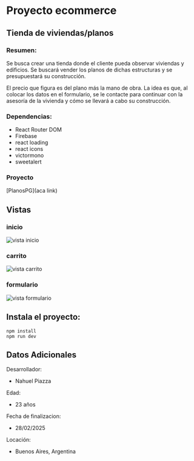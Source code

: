 # Proyecto ecommerce 
## Tienda de viviendas/planos


### Resumen: 

Se busca crear una tienda donde el cliente pueda observar viviendas y edificios. Se buscará vender los planos de dichas estructuras y se presupuestará su construcción.

El precio que figura es del plano más la mano de obra. La idea es que, al colocar los datos en el formulario, se le contacte para continuar con la asesoría de la vivienda y cómo se llevará a cabo su construcción.



### Dependencias:

- React Router DOM 
- Firebase
- react loading
- react icons
- victormono
- sweetalert


### Proyecto 

[PlanosPG](aca link)

## Vistas

### inicio

![vista inicio](https://i.postimg.cc/x8hVdK9p/Captura-de-pantalla-11.png)

### carrito
![vista carrito](https://i.postimg.cc/2yFnkxdr/Captura-de-pantalla-12.png)

### formulario
![vista formulario](https://i.postimg.cc/m2mTvHx9/Captura-de-pantalla-10.png)


## Instala el proyecto:

```
npm install
npm run dev
```


## Datos Adicionales

Desarrollador:
- Nahuel Piazza

Edad:
- 23 años

Fecha de finalizacion:
- 28/02/2025

Locación:
- Buenos Aires, Argentina
